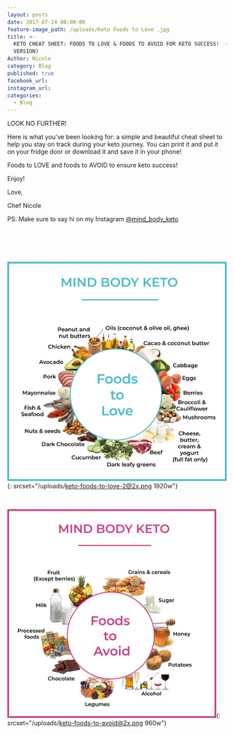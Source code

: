 ```yaml
---
layout: posts
date: 2017-07-24 00:00:00
feature-image_path: /uploads/Keto Foods to Love .jpg
title: >-
  KETO CHEAT SHEET: FOODS TO LOVE & FOODS TO AVOID FOR KETO SUCCESS!  (PRINTABLE
  VERSION)
Author: Nicole
category: Blog
published: true
facebook_url:
instagram_url:
categories:
  - Blog
---
```


LOOK NO FURTHER!

Here is what you've been looking for: a simple and beautiful cheat sheet to help you stay on track during your keto journey. You can print it and put it on your fridge door or download it and save it in your phone!

Foods to LOVE and foods to AVOID to ensure keto success!&nbsp;

Enjoy!

Love,

Chef Nicole

PS: Make sure to say hi on my Instagram [@mind\_body\_keto](https://www.instagram.com/mind_body_keto/)&nbsp;

### &nbsp;

&nbsp;

![](/uploads/keto-foods-to-love-2.png){: srcset="/uploads/keto-foods-to-love-2@2x.png 1920w"}

&nbsp;

![](/uploads/keto-foods-to-avoid.png){: srcset="/uploads/keto-foods-to-avoid@2x.png 960w"}

&nbsp;

&nbsp;